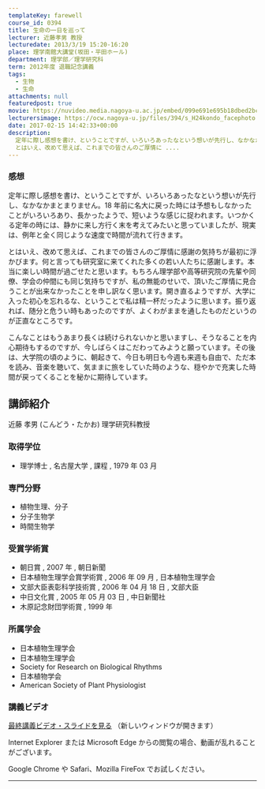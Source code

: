 ```yaml
---
templateKey: farewell
course_id: 0394
title: 生命の一日を巡って
lecturer: 近藤孝男 教授
lecturedate: 2013/3/19 15:20-16:20
place: 理学南館大講堂(坂田・平田ホール)
department: 理学部／理学研究科
term: 2012年度 退職記念講義
tags:
  - 生物
  - 生命
attachments: null
featuredpost: true
movie: https://nuvideo.media.nagoya-u.ac.jp/embed/099e691e695b18dbed2bc5252c9bff1d7ad9f555
lecturersimage: https://ocw.nagoya-u.jp/files/394/s_H24kondo_facephoto.jpg
date: 2017-02-15 14:42:33+00:00
description:
  定年に際し感想を書け、ということですが、いろいろあったなという想いが先行し、なかなかまとまりません。18年前に名大に戻った時には予想もしなかったことがいろいろあり、長かったようで、短いような感じに捉われます。いつかくる定年の時には、静かに来し方行く末を考えてみたいと思っていましたが、現実は、例年と全く同じような速度で時間が流れて行きます。
  とはいえ、改めて思えば、これまでの皆さんのご厚情に ....
---
```


### 感想

定年に際し感想を書け、ということですが、いろいろあったなという想いが先行し、なかなかまとまりません。18 年前に名大に戻った時には予想もしなかったことがいろいろあり、長かったようで、短いような感じに捉われます。いつかくる定年の時には、静かに来し方行く末を考えてみたいと思っていましたが、現実は、例年と全く同じような速度で時間が流れて行きます。

とはいえ、改めて思えば、これまでの皆さんのご厚情に感謝の気持ちが最初に浮かびます。何と言っても研究室に来てくれた多くの若い人たちに感謝します。本当に楽しい時間が過ごせたと思います。もちろん理学部や高等研究院の先輩や同僚、学会の仲間にも同じ気持ちですが、私の無能のせいで、頂いたご厚情に見合うことが出来なかったことを申し訳なく思います。開き直るようですが、大学に入った初心を忘れるな、ということで私は精一杯だったように思います。振り返れば、随分と危うい時もあったのですが、よくわがままを通したものだというのが正直なところです。

こんなことはもうあまり長くは続けられないかと思いますし、そうなることを内心期待もするのですが、今しばらくはこだわってみようと願っています。その後は、大学院の頃のように、朝起きて、今日も明日も今週も来週も自由で、ただ本を読み、音楽を聴いて、気ままに旅をしていた時のような、穏やかで充実した時間が戻ってくることを秘かに期待しています。

## 講師紹介

近藤 孝男 (こんどう・たかお) 理学研究科教授

### 取得学位

- 理学博士 , 名古屋大学 , 課程 , 1979 年 03 月

### 専門分野

- 植物生理、分子
- 分子生物学
- 時間生物学

### 受賞学術賞

- 朝日賞 , 2007 年 , 朝日新聞
- 日本植物生理学会賞学術賞 , 2006 年 09 月 , 日本植物生理学会
- 文部大臣表彰科学技術賞 , 2006 年 04 月 18 日 , 文部大臣
- 中日文化賞 , 2005 年 05 月 03 日 , 中日新聞社
- 木原記念財団学術賞 , 1999 年

### 所属学会

- 日本植物生理学会
- 日本植物生理学会
- Society for Research on Biological Rhythms
- 日本植物学会
- American Society of Plant Physiologist

### 講義ビデオ

[最終講義ビデオ・スライドを見る](https://ocw.nagoya-u.jp/resource/2012_lastlecture_kondoh/)
（新しいウィンドウが開きます）

Internet Explorer または Microsoft Edge からの閲覧の場合、動画が乱れることがございます。

Google Chrome や Safari、Mozilla FireFox でお試しください。

---
